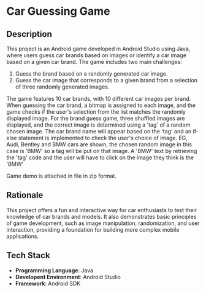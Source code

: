 # Car Guessing Game 

## Description 
This project is an Android game developed in Android Studio using Java, where users guess car brands based on images
or identify a car image based on a given car brand. The game includes two main challenges:
1) Guess the brand based on a randomly generated car image.
2) Guess the car image that corresponds to a given brand from a selection of three randomly generated images.

The game features 10 car brands, with 10 different car images per brand. When guessing the car brand, a bitmap is assigned
to each image, and the game checks if the user's selection from the list matches the randomly displayed image.
For the brand guess game, three shuffled images are displayed, and the correct image is determined using a 'tag' of a
random chosen image. The car brand name will appear based on the 'tag' and an if-else statement is implemented to check
the user's choice of image. EG, Audi, Bentley and BMW cars are shown, the chosen random image in this case is 'BMW' 
so a tag will be put on that image. A 'BMW' text by retrieving the 'tag' code and the user will have to click on the image
they think is the 'BMW' 

Game demo is attached in file in zip format.

## Rationale 
This project offers a fun and interactive way for car enthusiasts to test their knowledge of car brands and models. 
It also demonstrates basic principles of game development, such as image manipulation, randomization, 
and user interaction, providing a foundation for building more complex mobile applications.

## Tech Stack
- **Programming Language**: Java
- **Developent Environment**: Android Studio
- **Framework**: Android SDK
